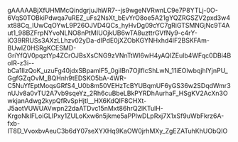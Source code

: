 gAAAAABjXfUHMMcQindgrjuJhWR7--js9wgeNVRwnLC9e7P8YTLj-0O-6VqS0TOBkiPdwqa7uREZ_uFs2NsXt_bEvYrO8oe5A21gYQZRGSZV2pxd3w4xt88Cq_IUwCqOYwL9P26OJVD4QCs_hyHvDg09cYC7gRiGTSMNGjNc9T4Aut1_98BZFrpNYvoNLNO8nPtMIUOjkUB6wTA8uzttrGVfNy9-c4rY-iO39RRUSs3AXzLLhzv02yDa-dIPdE0jXZObKGYNHxhd4lF2BSKFAm-BUwlZ0HSRgKCESMD-GriYfQV0pqztYp4ZCrOJBsXsCNG9zVNnTtWI6wH4yAQIZEulb4WFqc0DBi4BoIR-z3i--bCa1lIzQoK_uzuFg40jdxSBpamlF5_0giIBn7OjIfIcShLwN_11iEOlwbqjhlYjnPU_GgfGZqOvM_BQHnh9tEDSKO5bA-4WR-C5NuYfEptMoqsGRfS4_U0b8m50VEHzTcBYUBqmUF6yGS36w2SDqdWmr3nUJv8a0vTU2A7vb9sqeYz_2Rh6cuBbeLBkPYRDhAurhaF_HSgKV2AcXn3OwkjanAdwg2kypQfRvSpHjtI__HX6KdQIF8CHXt-J5aotVUWUAVwpn22daATDvc15nMxt86hrQ2lKTulH-KrgoNkIFLoiGLIPxy1ZULoKxw6n5jkme5aPPlwDLpRxj7X1xSf9uWbFkrz6A-fxb-IT8D_VvoxbvAeuC3b6dY07seXYXHq9KaOW0jrhMXy_ZgEZATuhKhUObQIO